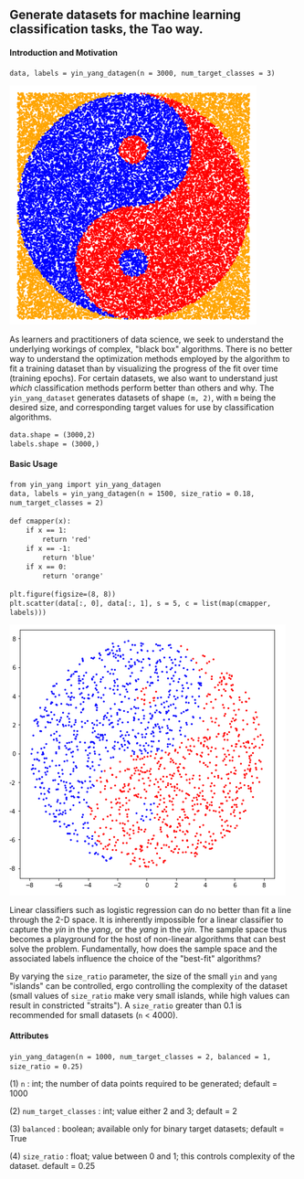 ## Generate datasets for machine learning classification tasks, the Tao way.

#### Introduction and Motivation

    data, labels = yin_yang_datagen(n = 3000, num_target_classes = 3)

![](yin_yang_images/intro.PNG)

As learners and practitioners of data science, we seek to understand the underlying workings of complex, "black box" algorithms. There is no better way to understand the optimization methods employed by the algorithm to fit a training dataset than by visualizing the progress of the fit over time (training epochs). For certain datasets, we also want to understand just <i>which</i> classification methods perform better than others and why. The `yin_yang_dataset` generates datasets of shape `(m, 2)`, with `m` being the desired size, and corresponding target values for use by classification algorithms.

    data.shape = (3000,2)
    labels.shape = (3000,)

#### Basic Usage

    from yin_yang import yin_yang_datagen
    data, labels = yin_yang_datagen(n = 1500, size_ratio = 0.18, num_target_classes = 2)
    
    def cmapper(x):
        if x == 1:
            return 'red'
        if x == -1:
            return 'blue'
        if x == 0:
            return 'orange'
    
    plt.figure(figsize=(8, 8))
    plt.scatter(data[:, 0], data[:, 1], s = 5, c = list(map(cmapper, labels)))

![](yin_yang_images/1.PNG)
    
Linear classifiers such as logistic regression can do no better than fit a line through the 2-D space. It is inherently impossible for a linear classifier to capture the <i>yin</i> in the <i>yang</i>, or the <i>yang</i> in the <i>yin</i>. The sample space thus becomes a playground for the host of non-linear algorithms that can best solve the problem. Fundamentally, how does the sample space and the associated labels influence the choice of the "best-fit" algorithms?

By varying the `size_ratio` parameter, the size of the small `yin` and `yang` "islands" can be controlled, ergo controlling the complexity of the dataset (small values of `size_ratio` make very small islands, while high values can result in constricted "straits"). A `size_ratio` greater than 0.1 is recommended for small datasets (`n` < 4000).

#### Attributes

`yin_yang_datagen(n = 1000, num_target_classes = 2, balanced = 1, size_ratio = 0.25)`

(1) `n` : int; the number of data points required to be generated; default = 1000

(2) `num_target_classes` : int; value either 2 and 3; default = 2

(3) `balanced` : boolean; available only for binary target datasets; default = True

(4) `size_ratio` : float; value between 0 and 1; this controls complexity of the dataset. default = 0.25
